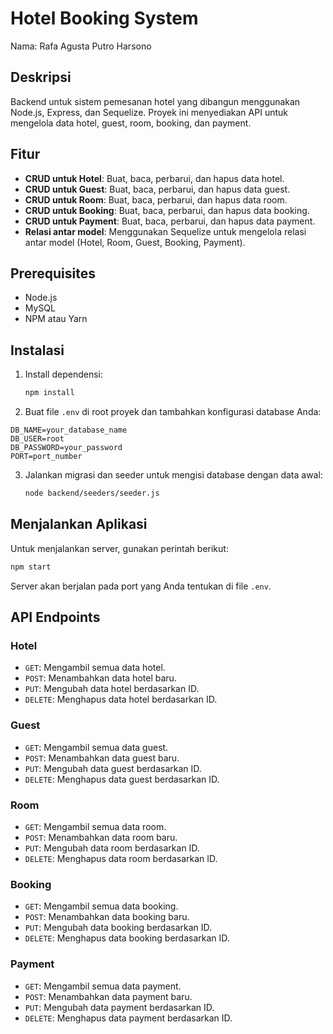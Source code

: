 # Hotel Booking System

Nama: Rafa Agusta Putro Harsono

## Deskripsi

Backend untuk sistem pemesanan hotel yang dibangun menggunakan Node.js, Express, dan Sequelize. Proyek ini menyediakan API untuk mengelola data hotel, guest, room, booking, dan payment.

## Fitur

- **CRUD untuk Hotel**: Buat, baca, perbarui, dan hapus data hotel.
- **CRUD untuk Guest**: Buat, baca, perbarui, dan hapus data guest.
- **CRUD untuk Room**: Buat, baca, perbarui, dan hapus data room.
- **CRUD untuk Booking**: Buat, baca, perbarui, dan hapus data booking.
- **CRUD untuk Payment**: Buat, baca, perbarui, dan hapus data payment.
- **Relasi antar model**: Menggunakan Sequelize untuk mengelola relasi antar model (Hotel, Room, Guest, Booking, Payment).

## Prerequisites

- Node.js
- MySQL
- NPM atau Yarn

## Instalasi

1. Install dependensi:

   ```bash
   npm install
   ```

2. Buat file `.env` di root proyek dan tambahkan konfigurasi database Anda:

```plaintext
DB_NAME=your_database_name
DB_USER=root
DB_PASSWORD=your_password
PORT=port_number
```

3. Jalankan migrasi dan seeder untuk mengisi database dengan data awal:
   ```bash
   node backend/seeders/seeder.js
   ```

## Menjalankan Aplikasi

Untuk menjalankan server, gunakan perintah berikut:

```bash
npm start
```

Server akan berjalan pada port yang Anda tentukan di file `.env`.

## API Endpoints

### Hotel

- `GET`: Mengambil semua data hotel.
- `POST`: Menambahkan data hotel baru.
- `PUT`: Mengubah data hotel berdasarkan ID.
- `DELETE`: Menghapus data hotel berdasarkan ID.

### Guest

- `GET`: Mengambil semua data guest.
- `POST`: Menambahkan data guest baru.
- `PUT`: Mengubah data guest berdasarkan ID.
- `DELETE`: Menghapus data guest berdasarkan ID.

### Room

- `GET`: Mengambil semua data room.
- `POST`: Menambahkan data room baru.
- `PUT`: Mengubah data room berdasarkan ID.
- `DELETE`: Menghapus data room berdasarkan ID.

### Booking

- `GET`: Mengambil semua data booking.
- `POST`: Menambahkan data booking baru.
- `PUT`: Mengubah data booking berdasarkan ID.
- `DELETE`: Menghapus data booking berdasarkan ID.

### Payment

- `GET`: Mengambil semua data payment.
- `POST`: Menambahkan data payment baru.
- `PUT`: Mengubah data payment berdasarkan ID.
- `DELETE`: Menghapus data payment berdasarkan ID.